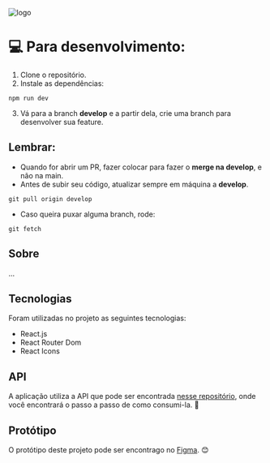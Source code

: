 ![logo]()

# 💻 Para desenvolvimento:

1. Clone o repositório.
2. Instale as dependências:

```
npm run dev
```

3. Vá para a branch **develop** e a partir dela, crie uma branch para desenvolver sua feature.

## Lembrar:

- Quando for abrir um PR, fazer colocar para fazer o **merge na develop**, e não na main.
- Antes de subir seu código, atualizar sempre em máquina a **develop**.

```
git pull origin develop
```

- Caso queira puxar alguma branch, rode:

```
git fetch
```

## Sobre

...

## Tecnologias

Foram utilizadas no projeto as seguintes tecnologias:

- React.js
- React Router Dom
- React Icons

## API

A aplicação utiliza a API que pode ser encontrada [nesse repositório](), onde você encontrará o passo a passo de como consumi-la. 🚀

## Protótipo

O protótipo deste projeto pode ser encontrago no [Figma](). 😊
